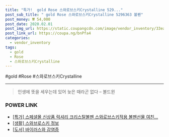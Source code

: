 ```yaml
--- 
title: "특가!  gold Rose 스와로브스키Crystalline 529..." 
post_sub_title: " gold Rose 스와로브스키Crystalline 5296363 볼펜" 
post_money: ₩ 54,000 
post_date: 2020.02.01 
post_img_url: https://static.coupangcdn.com/image/vendor_inventory/33ea/af7c48ff57de1b27372d494a2c607f9be6c7f249d8b12d342ed0ee960c91.jpg 
post_link_url: https://coupa.ng/bnPfa4 
categories: 
  - vendor_inventory 
tags: 
  - gold 
  - Rose 
  - 스와로브스키Crystalline 
--- 
```

  #gold #Rose #스와로브스키Crystalline 
<hr> 

> 인생에 뜻을 세우는데 있어 늦은 때라곤 없다 – 볼드윈 


### POWER LINK

* <a href="https://blog.naver.com/an0733/221792558850" target="_blank">[특가] 스페셜몰 신상품 럭셔리 크리스탈볼펜 스와로브스키적용 볼펜선물 여친...</a>
* <a href="https://blog.naver.com/santokki14/221775811964" target="_blank"> [생활] 스와브로스키 정보 </a>
* <a href="https://blog.naver.com/sakai111/221791198914" target="_blank">[도서] 바이러스와 감염증</a>
